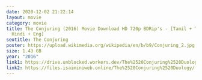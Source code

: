 ```yaml
---
date: 2020-12-02 21:22:14
layout: movie
category: movie
title: The Conjuring (2016) Movie Download HD 720p BDRip's - [Tamil + Telugu +
  Hindi + Eng]
seotitle: The Conjuring
poster: https://upload.wikimedia.org/wikipedia/en/b/b9/Conjuring_2.jpg
size: 1.43 GB
year: "2016"
link1: https://drive.unblocked.workers.dev/The%2520Conjuring%2520Duology/(%2520Telegram%2520%40isaiminidownload%2520)%2520-%2520The%2520Conjuring%25202%2520(2016)%5B720p%2520BDRip%2520-%2520%5BTamil%2520%2B%2520Telugu%2520%2B%2520Hindi%2520%2B%2520Eng%5D%2520-%2520x264%2520-%25201.3GB%5D.mkv?rootId=0AN9zhQ1hps-9Uk9PVA
link2: https://files.isaiminiweb.online/The%2520Conjuring%2520Duology/(%2520Telegram%2520%40isaiminidownload%2520)%2520-%2520The%2520Conjuring%25202%2520(2016)%5B720p%2520BDRip%2520-%2520%5BTamil%2520%2B%2520Telugu%2520%2B%2520Hindi%2520%2B%2520Eng%5D%2520-%2520x264%2520-%25201.3GB%5D.mkv?rootId=0AN9zhQ1hps-9Uk9PVA
---
```

